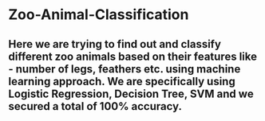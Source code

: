 # Zoo-Animal-Classification

## Here we are trying to find out and classify different zoo animals based on their features like - number of legs, feathers etc. using machine learning approach. We are specifically using Logistic Regression, Decision Tree, SVM and we secured a total of 100% accuracy.
